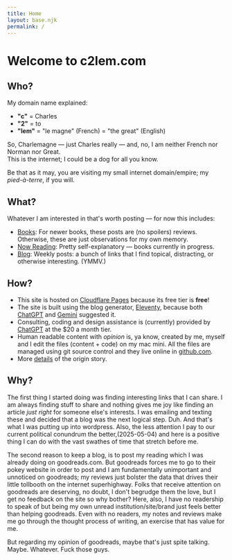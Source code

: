 ```yaml
---
title: Home
layout: base.njk
permalink: /
---
```


# Welcome to c2lem<span>.</span>com

## Who?

My domain name explained:

- **"c"** = Charles
- **"2"** = to
- **"lem"** = "le magne" (French) = "the great" (English)

So, Charlemagne — just Charles really — and, no, I am neither French nor Norman nor Great.  
This is the internet; I could be a dog for all you know.

Be that as it may, you are visiting my small internet domain/empire; my *pied-à-terre*, if you will.

## What?

Whatever I am interested in that's worth posting — for now this includes:

- [Books](/books/): For newer books, these posts are (no spoilers) reviews. Otherwise, these are just observations for my own memory.
- [Now Reading](/books/in-progress/): Pretty self-explanatory — books currently in progress.
- [Blog](/weeklies/): Weekly posts: a bunch of links that I find topical, distracting, or otherwise interesting. (YMMV.)

## How?
- This site is hosted on [Cloudflare Pages](https://pages.cloudflare.com/) because its free tier is **free**!
- The site is built using the blog generator, [Eleventy](https://www.11ty.dev/), because both [ChatGPT](https://openai.com/chatgpt) and [Gemini](https://deepmind.google/technologies/gemini/) suggested it.
- Consulting, coding and design assistance is (currently) provided by [ChatGPT](https://openai.com/chatgpt) at the $20 a month tier.
- Human readable content with *opinion* is, ya know, created by me, myself and I edit the files (content + code) on my mac mini. All the files are managed using git source control and they live online in [github.com](https://github.com/charles-e/new-c2lem).
- More [details](/origin-story/) of the origin story.

## Why?
The first thing I started doing was finding interesting links that I can share.  I am always finding stuff to share and nothing gives me joy like finding an article *just right* for someone else's interests.  I was emailing and texting these and decided that a blog was the next logical step. Duh.  And that's what I was putting up into wordpress.  Also, the less attention I pay to our current political conundrum the better,(2025-05-04) and here is a positive thing I can do with the vast swathes of time that stretch before me.

The second reason to keep a blog, is to post my reading which I was already doing on goodreads.com. But goodreads forces me to go to their pokey website in order to post and I am fundamentally unimportant and unnoticed on goodreads; my reviews just bolster the data that drives their little tollbooth on the internet superhighway. Folks that receive attention on goodreads are deserving, no doubt, I don't begrudge them the love, but I get no feedback on the site so why bother?  Here, also, I have no readership to speak of but being my own unread institution/site/brand just feels better than helping goodreads. Even with no readers, my notes and reviews make me go through the thought process of writing, an exercise that has value for me.  

But regarding my opinion of goodreads, maybe that's just spite talking. Maybe. Whatever. Fuck those guys.